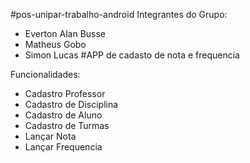 #pos-unipar-trabalho-android
Integrantes do Grupo:

- Everton Alan Busse
- Matheus Gobo
- Simon Lucas
#APP de cadasto de nota e frequencia

Funcionalidades:

- Cadastro Professor
- Cadastro de Disciplina
- Cadastro de Aluno
- Cadastro de Turmas
- Lançar Nota
- Lançar Frequencia
